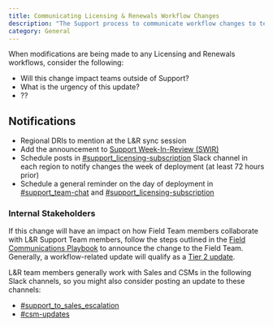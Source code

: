 ```yaml
---
title: Communicating Licensing & Renewals Workflow Changes
description: "The Support process to communicate workflow changes to team members"
category: General
---
```


When modifications are being made to any Licensing and Renewals workflows, consider the following:

- Will this change impact teams outside of Support?
- What is the urgency of this update?
- ??

## Notifications

- Regional DRIs to mention at the L&R sync session
- Add the announcement to [Support Week-In-Review (SWIR)](/handbook/support/#support-week-in-review)
- Schedule posts in [#support_licensing-subscription](https://gitlab.slack.com/archives/C018C623KBJ) Slack channel
in each region to notify changes the week of deployment (at least 72 hours prior)
- Schedule a general reminder on the day of deployment in [#support_team-chat](https://gitlab.slack.com/archives/CCBJYEWAW) and [#support_licensing-subscription](https://gitlab.slack.com/archives/C018C623KBJ)

### Internal Stakeholders

If this change will have an impact on how Field Team members collaborate with L&R
Support Team members, follow the steps outlined in the [Field Communications Playbook](/handbook/sales/field-communications/#field-communications-playbook)
to announce the change to the Field Team. Generally, a workflow-related update will qualify as a [Tier 2 update](/handbook/sales/field-communications/#tier-2-update).

L&R team members generally work with Sales and CSMs in the following Slack channels, so you might also
consider posting an update to these channels:

- [#support_to_sales_escalation](https://gitlab.slack.com/archives/C011JT165J5)
- [#csm-updates](https://gitlab.slack.com/archives/C01QETPR7B6)
